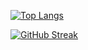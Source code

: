[![Top Langs](https://github-readme-stats.vercel.app/api/top-langs/?username=andrewter&theme=dark&layout=compact)](https://github.com/anuraghazra/github-readme-stats)

[![GitHub Streak](http://github-readme-streak-stats.herokuapp.com?user=AndrewTer&theme=dark&hide_border=true&date_format=j%20M%5B%20Y%5D)](https://git.io/streak-stats)

